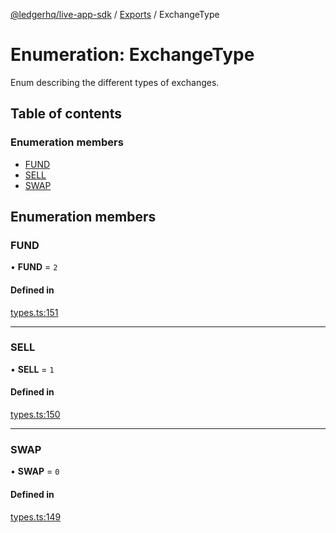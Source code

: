[@ledgerhq/live-app-sdk](../README.md) / [Exports](../modules.md) / ExchangeType

# Enumeration: ExchangeType

Enum describing the different types of exchanges.

## Table of contents

### Enumeration members

- [FUND](ExchangeType.md#fund)
- [SELL](ExchangeType.md#sell)
- [SWAP](ExchangeType.md#swap)

## Enumeration members

### FUND

• **FUND** = `2`

#### Defined in

[types.ts:151](https://github.com/LedgerHQ/live-app-sdk/blob/65d1ed2/src/types.ts#L151)

___

### SELL

• **SELL** = `1`

#### Defined in

[types.ts:150](https://github.com/LedgerHQ/live-app-sdk/blob/65d1ed2/src/types.ts#L150)

___

### SWAP

• **SWAP** = `0`

#### Defined in

[types.ts:149](https://github.com/LedgerHQ/live-app-sdk/blob/65d1ed2/src/types.ts#L149)
